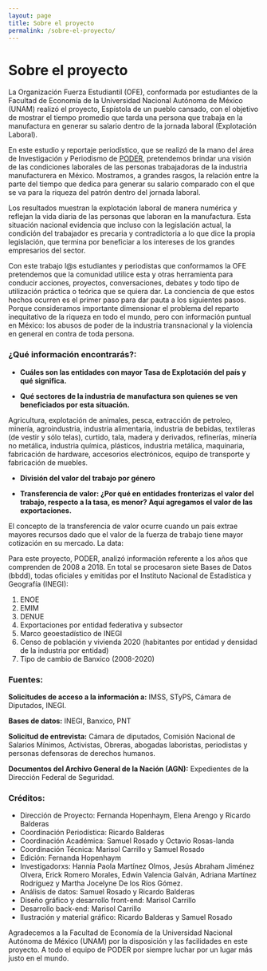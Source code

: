 ```yaml
---
layout: page
title: Sobre el proyecto
permalink: /sobre-el-proyecto/
---
```


# Sobre el proyecto

La Organización Fuerza Estudiantil (OFE), conformada por estudiantes de la Facultad de Economía de la Universidad Nacional Autónoma de México (UNAM) realizó el proyecto, Espístola de un pueblo cansado, con el objetivo de mostrar el tiempo promedio que tarda una persona que trabaja en la manufactura en generar su salario dentro de la jornada laboral (Explotación Laboral).

En este estudio y reportaje periodístico, que se realizó de la mano del área de Investigación y Periodismo de [PODER](https://poderlatam.org/),  pretendemos brindar una visión de las condiciones laborales de las personas trabajadoras de la industria manufacturera en México. Mostramos, a grandes rasgos, la relación entre la parte del tiempo que dedica para generar su salario comparado con el que se va para la riqueza del patrón dentro del jornada laboral.

Los resultados muestran la explotación laboral de manera numérica y reflejan la vida diaria de las personas que laboran en la manufactura. Esta situación nacional evidencia que incluso con la legislación actual, la condición del trabajador es precaria y contradictoria a lo que dice la propia legislación, que termina por beneficiar a los intereses de los grandes empresarios del sector.

Con este trabajo l@s estudiantes y periodistas que conformamos la OFE pretendemos que la comunidad utilice esta y otras herramienta para conducir acciones, proyectos, conversaciones, debates y todo tipo de utilización práctica o teórica que se quiera dar. La conciencia de que estos hechos ocurren es el primer paso para dar pauta a los siguientes pasos. Porque consideramos importante dimensionar el problema del reparto inequitativo de la riqueza en todo el mundo, pero con información puntual en México: los abusos de poder de la industria transnacional y la violencia en general en contra de toda persona.



### ¿Qué información encontrarás?:


- **Cuáles son las entidades con mayor Tasa de Explotación del país y qué significa.**

- **Qué sectores de la industria de manufactura son quienes se ven beneficiados por esta situación.**

Agricultura, explotación de animales, pesca, extracción de petroleo, minería, agroindustria, industria alimentaria, industria de bebidas, textileras (de vestir y sólo telas), curtido, tala, madera y derivados, refinerías, minería no metálica, industria química, plásticos, industria metálica, maquinaria, fabricación de hardware, accesorios electrónicos, equipo de transporte y fabricación de muebles.

- **División del valor del trabajo por género**

- **Transferencia de valor: ¿Por qué en entidades fronterizas el valor del trabajo, respecto a la tasa, es menor? Aquí agregamos el valor de las exportaciones.**

El concepto de la transferencia de valor ocurre cuando un país extrae mayores recursos dado que el valor de la fuerza de trabajo tiene mayor cotización en su mercado.
La data:

Para este proyecto, PODER, analizó información referente a los años que comprenden de 2008 a 2018. En total se procesaron siete Bases de Datos (bbdd), todas oficiales y emitidas por el Instituto Nacional de Estadística y Geografía (INEGI):

1. ENOE
2. EMIM
3. DENUE
4. Exportaciones por entidad federativa y subsector
5. Marco geoestadístico de INEGI
6. Censo de población y vivienda 2020 (habitantes por entidad y densidad de la industria por entidad)
7. Tipo de cambio de Banxico (2008-2020)


### Fuentes:

**Solicitudes de acceso a la información a:**  IMSS, STyPS, Cámara de Diputados, INEGI.

**Bases de datos:** INEGI, Banxico, PNT

**Solicitud de entrevista:** Cámara de diputados, Comisión Nacional de Salarios Mínimos, Activistas, Obreras, abogadas laboristas, periodistas y personas defensoras de derechos humanos.

**Documentos del Archivo General de la Nación (AGN):** Expedientes de la Dirección Federal de Seguridad.


### Créditos:

- Dirección de Proyecto: Fernanda Hopenhaym, Elena Arengo y Ricardo Balderas
- Coordinación Periodística: Ricardo Balderas
- Coordinación Académica: Samuel Rosado y Octavio Rosas-landa
- Coordinación Técnica: Marisol Carrillo y Samuel Rosado
- Edición: Fernanda Hopenhaym
- Investigadorxs: Hannia Paola Martínez Olmos, Jesús Abraham Jiménez Olvera, Erick Romero Morales, Edwin Valencia Galván, Adriana Martínez Rodríguez y Martha Jocelyne De los Ríos Gómez.
- Análisis de datos: Samuel Rosado y Ricardo Balderas
- Diseño gráfico y desarrollo front-end: Marisol Carrillo
- Desarrollo back-end: Marisol Carrillo
- Ilustración y material gráfico: Ricardo Balderas y Samuel Rosado

Agradecemos a la Facultad de Economía de la Universidad Nacional Autónoma de México (UNAM) por la disposición y las facilidades en este proyecto. A todo el equipo de PODER por siempre luchar por un lugar más justo en el mundo.




















